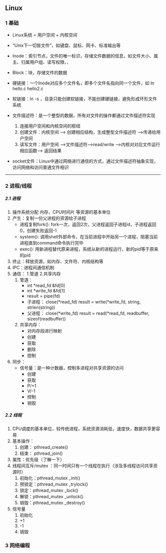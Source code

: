 ## Linux

### 1 基础
* Linux系统 = 用户空间 + 内核空间

* “Unix下一切皆文件”，如键盘、鼠标、网卡、标准输出等

* Inode：索引节点，文件的唯一标识，存储文件数据的信息，如文件大小、属主、归属用户组、读写权限、、

* Block：块，存储文件的数据

* 硬链接：一个Inode对应多个文件名，即多个文件名指向同一个文件，如 ln hello.c hello2.c

* 软链接：ln -s ，目录只能创建软链接，不能创建硬链接，避免形成环形文件系统  

* 文件描述符：是一个整型的数据，所有对文件的操作都通过文件描述符实现
   1. 连接用户空间和内核空间的枢纽
   2. 创建文件：内核空间 --> 创建相应结构，生成整型文件描述符 -->传递给用户空间
   3. 读写文件：用户空间 -->文件描述符-->read/write -->内核对对应文件运行相应函数--> 返回结果

* socket文件：Linux中通过网络进行通信的方式，通过文件描述符抽象实现，访问网络和访问普通文件相识

----
### 2 进程/线程
##### 2.1 进程
1. 操作系统分配 内存、CPU时间片 等资源的基本单位
2. 产生：复制一份父进程的资源给子进程
   * 进程复制fork(): fork一次，返回2次，父进程返回子进程id，子进程返回0，创建失败返回-1
   * system(): 调用shell外部命令，在当前进程中开始另一个进程，阻塞当前进程直到command命令执行完毕
   * exec(): 用新进程替代原来进程，系统从新的进程运行，新的pid等于原来的pid
3. 终止：释放资源，如内存、文件符、内核结构等
4. IPC：进程间通信机制
4. 通信： 1.管道  2.共享内存
     1. 管道： 
        * int *read_fd &fd[0]
        * int *write_fd &fd[1]
        * result = pipe(fd)
        * 子进程： close(*read_fd)  result = write(*write_fd, string, strlen(string))
        * 父进程： close(*write_fd)  result = read(*read_fd, readbuffer, sizeof(readbuffer))
     2. 共享内存：
        * 对内存段进行映射
        * 创建
        * 获取
        * 删除
        * 控制
5. 同步：
     * 信号量：是一种计数器，控制多进程对共享资源的访问
        * 创建
        * 获取
        * P/+1
        * V/-1
        * 控制
        * 销毁
##### 2.2 线程
1. CPU调度的基本单位，较传统进程，系统资源消耗低，速度快，数据共享更容易
2. 基本操作：
   1. 创建： pthread_create()
   2. 结束： pthread_join()
3. 属性：优先级（了解一下）
4. 线程间互斥/mutex ：同一时间只有一个线程在执行（涉及多线程访问共享资源时）
   1. 初始化：pthread_mutex _init()
   2. 预锁定：pthread_mutex _trylock()
   3. 锁定：pthread_mutex _lock()
   4. 解锁：pthread_mutex _unlock()
   5. 销毁：pthread_mutex _destroy()
5. 信号量
   1. 初始化
   2. +1
   3. -1
   4. 销毁


### 3 网络编程
